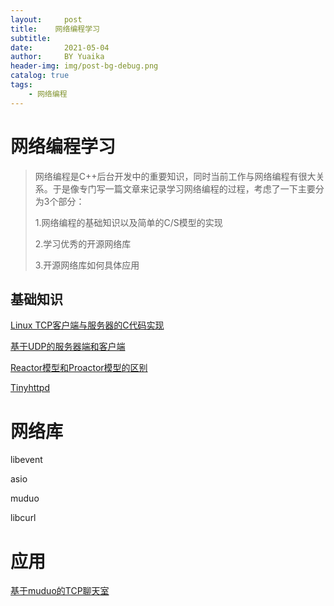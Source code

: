 ```yaml
---
layout:     post
title:    网络编程学习
subtitle:   
date:       2021-05-04
author:     BY Yuaika
header-img: img/post-bg-debug.png
catalog: true
tags:
    - 网络编程
---
```


# 网络编程学习

> 网络编程是C++后台开发中的重要知识，同时当前工作与网络编程有很大关系。于是像专门写一篇文章来记录学习网络编程的过程，考虑了一下主要分为3个部分：
>
> 1.网络编程的基础知识以及简单的C/S模型的实现
>
> 2.学习优秀的开源网络库
>
> 3.开源网络库如何具体应用



## 基础知识

[Linux TCP客户端与服务器的C代码实现](https://zhuanlan.zhihu.com/p/97257714)

[基于UDP的服务器端和客户端](https://blog.csdn.net/Mculover666/article/details/105614202)

[Reactor模型和Proactor模型的区别](https://cloud.tencent.com/developer/article/1488120)

[Tinyhttpd](https://github.com/EZLippi/Tinyhttpd)



# 网络库

libevent

asio

muduo

libcurl



# 应用

[基于muduo的TCP聊天室](https://github.com/Realself-Ma/TcpChatRoom)
